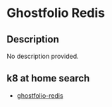 # Ghostfolio Redis

## Description

No description provided.

## k8 at home search

- [ghostfolio-redis](https://nanne.dev/k8s-at-home-search/#/ghostfolio-redis)
